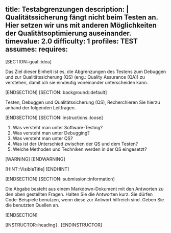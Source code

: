 title: Testabgrenzungen
description: |
  Qualitätssicherung fängt nicht beim Testen an. Hier setzen wir uns mit anderen Möglichkeiten der Qualitätsoptimierung auseinander.
timevalue: 2.0
difficulty: 1
profiles: TEST
assumes:
requires:
---
[SECTION::goal::idea]

Das Ziel dieser Einheit ist es, die Abgrenzungen des Testens zum Debuggen und zur Qualitätssicherung (QS) (eng.: Quality Assurance (QA)) zu verstehen, damit ich sie eindeutig voneinander unterscheiden kann.

[ENDSECTION]
[SECTION::background::default]

Testen, Debuggen und Qualitätssicherung (QS), Recherchieren Sie hierzu anhand der folgenden Leitfragen.

[ENDSECTION]
[SECTION::instructions::loose]

1. Was versteht man unter Software-Testing?
2. Was versteht man unter Debugging?
3. Was versteht man unter QS?
4. Was ist der Unterschied zwischen der QS und dem Testen?
5. Welche Methoden und Techniken werden in der QS eingesetzt?

[WARNING]
[ENDWARNING]

[HINT::VisibleTitle]
[ENDHINT]

[ENDSECTION]
[SECTION::submission::information]

Die Abgabe besteht aus einem Markdown-Dokument mit den Antworten zu den oben gestellten Fragen.
Halten Sie die Antworten kurz.
Sie dürfen Code-Beispiele benutzen, wenn diese zur Antwort hilfreich sind.
Geben Sie die benutzten Quellen an.

[ENDSECTION]

[INSTRUCTOR::heading]
.
[ENDINSTRUCTOR]
